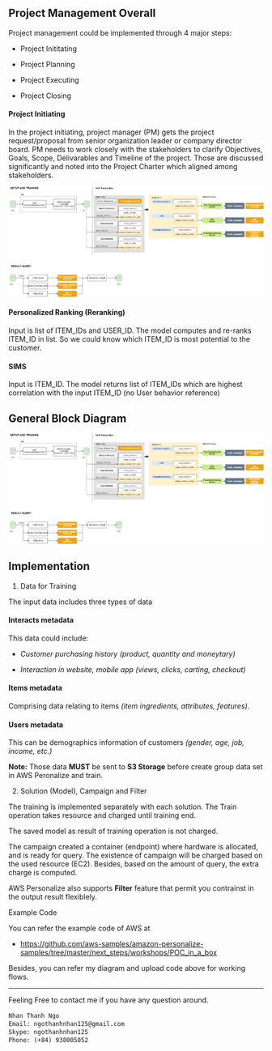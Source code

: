 ## Project Management Overall

Project management could be implemented through 4 major steps:

   * Project Inititating

   * Project Planning

   * Project Executing

   * Project Closing


#### Project Initiating

In the project initiating, project manager (PM) gets the project request/proposal from senior organization leader or company director board. 
PM needs to work closely with the stakeholders to clarify Objectives, Goals, Scope, Delivarables and Timeline of the project.
Those are discussed significantly and noted into the Project Charter which aligned among stakeholders.

![alt text](https://github.com/carfirst125/portfolio/blob/main/aws_personalize_recommendation/images/aws_personalize_recommendation_BlockDiagram.png?raw=true)

#### Personalized Ranking (Reranking)

Input is list of ITEM_IDs and USER_ID. The model computes and re-ranks ITEM_ID in list. So we could know which ITEM_ID is most potential to the customer.

#### SIMS

Input is ITEM_ID. The model returns list of ITEM_IDs which are highest correlation with the input ITEM_ID (no User behavior reference)

## General Block Diagram

![alt text](https://github.com/carfirst125/portfolio/blob/main/aws_personalize_recommendation/images/aws_personalize_recommendation_BlockDiagram.png?raw=true)

## Implementation

1. Data for Training

The input data includes three types of data

#### Interacts metadata

This data could include: 

*   *Customer purchasing history (product, quantity and moneytary)*

*   *Interaction in website, mobile app (views, clicks, carting, checkout)*

#### Items metadata

Comprising data relating to items *(item ingredients, attributes, features)*.

#### Users metadata

This can be demographics information of customers *(gender, age, job, income, etc.)*

**Note:** Those data **MUST** be sent to **S3 Storage** before create group data set in AWS Peronalize and train.

2. Solution (Model), Campaign and Filter

The training is implemented separately with each solution. The Train operation takes resource and charged until training end. 

The saved model as result of training operation is not charged. 

The campaign created a container (endpoint) where hardware is allocated, and is ready for query. The existence of campaign will be charged based on the used resource (EC2). Besides, based on the amount of query, the extra charge is computed.

AWS Personalize also supports **Filter** feature that permit you contrainst in the output result flexiblely.

Example Code

You can refer the example code of AWS at

  *  https://github.com/aws-samples/amazon-personalize-samples/tree/master/next_steps/workshops/POC_in_a_box

Besides, you can refer my diagram and upload code above for working flows.

- - - - - 
Feeling Free to contact me if you have any question around.

    Nhan Thanh Ngo
    Email: ngothanhnhan125@gmail.com
    Skype: ngothanhnhan125
    Phone: (+84) 938005052
